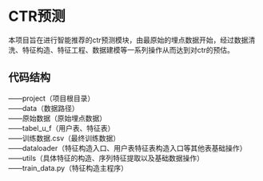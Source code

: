 # CTR预测
  本项目旨在进行智能推荐的ctr预测模块，由最原始的埋点数据开始，经过数据清洗、特征构造、特征工程、数据建模等一系列操作从而达到对ctr的预估。
## 代码结构
——project（项目根目录）<br>
    ——data（数据路径）<br>
        ——原始数据（原始埋点数据）<br>
        ——tabel_u_f（用户表、特征表）<br>
        ——训练数据.csv（最终训练数据）<br>
    ——dataloader（特征构造入口、用户表特征表构造入口等其他表基础操作）<br>
    ——utils（具体特征的构造、序列特征提取以及基础数据操作）<br>
    ——train_data.py（特征构造主程序）<br>
